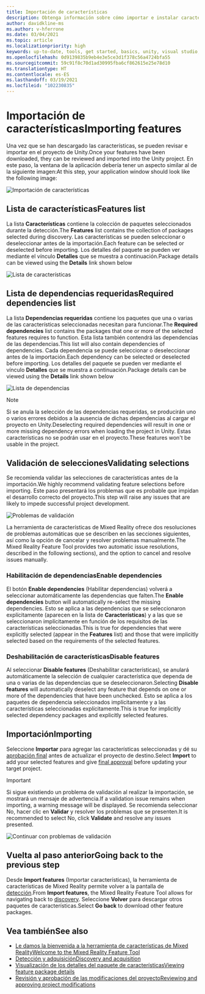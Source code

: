 ```yaml
---
title: Importación de características
description: Obtenga información sobre cómo importar e instalar características desde la herramienta de características de MR para el desarrollo de HoloLens y VR.
author: davidkline-ms
ms.author: v-hferrone
ms.date: 03/04/2021
ms.topic: article
ms.localizationpriority: high
keywords: up-to-date, tools, get started, basics, unity, visual studio, toolkit, mixed reality headset, windows mixed reality headset, virtual reality headset, installation, Windows, HoloLens, emulator, unreal, openxr
ms.openlocfilehash: 0d9139835b9eb4e3e5ce3d1f378c56a4724bfa55
ms.sourcegitcommit: 59c91f8c70d1ad30995fba6cf862615e25e78d10
ms.translationtype: HT
ms.contentlocale: es-ES
ms.lasthandoff: 03/19/2021
ms.locfileid: "102230835"
---
```

# <a name="importing-features"></a><span data-ttu-id="0b567-104">Importación de características</span><span class="sxs-lookup"><span data-stu-id="0b567-104">Importing features</span></span>

<span data-ttu-id="0b567-105">Una vez que se han descargado las características, se pueden revisar e importar en el proyecto de Unity.</span><span class="sxs-lookup"><span data-stu-id="0b567-105">Once your features have been downloaded, they can be reviewed and imported into the Unity project.</span></span> <span data-ttu-id="0b567-106">En este paso, la ventana de la aplicación debería tener un aspecto similar al de la siguiente imagen:</span><span class="sxs-lookup"><span data-stu-id="0b567-106">At this step, your application window should look like the following image:</span></span>

![Importación de características](images/FeatureToolImport.png)

## <a name="features-list"></a><span data-ttu-id="0b567-108">Lista de características</span><span class="sxs-lookup"><span data-stu-id="0b567-108">Features list</span></span>

<span data-ttu-id="0b567-109">La lista **Características** contiene la colección de paquetes seleccionados durante la detección.</span><span class="sxs-lookup"><span data-stu-id="0b567-109">The **Features** list contains the collection of packages selected during discovery.</span></span> <span data-ttu-id="0b567-110">Las características se pueden seleccionar o deseleccionar antes de la importación.</span><span class="sxs-lookup"><span data-stu-id="0b567-110">Each feature can be selected or deselected before importing.</span></span> <span data-ttu-id="0b567-111">Los detalles del paquete se pueden ver mediante el vínculo **Detalles** que se muestra a continuación.</span><span class="sxs-lookup"><span data-stu-id="0b567-111">Package details can be viewed using the **Details** link shown below</span></span>

![Lista de características](images/FeaturesList.png)

## <a name="required-dependencies-list"></a><span data-ttu-id="0b567-113">Lista de dependencias requeridas</span><span class="sxs-lookup"><span data-stu-id="0b567-113">Required dependencies list</span></span>

<span data-ttu-id="0b567-114">La lista **Dependencias requeridas** contiene los paquetes que una o varias de las características seleccionadas necesitan para funcionar.</span><span class="sxs-lookup"><span data-stu-id="0b567-114">The **Required dependencies** list contains the packages that one or more of the selected features requires to function.</span></span> <span data-ttu-id="0b567-115">Esta lista también contendrá las dependencias de las dependencias.</span><span class="sxs-lookup"><span data-stu-id="0b567-115">This list will also contain dependencies of dependencies.</span></span> <span data-ttu-id="0b567-116">Cada dependencia se puede seleccionar o deseleccionar antes de la importación.</span><span class="sxs-lookup"><span data-stu-id="0b567-116">Each dependency can be selected or deselected before importing.</span></span> <span data-ttu-id="0b567-117">Los detalles del paquete se pueden ver mediante el vínculo **Detalles** que se muestra a continuación.</span><span class="sxs-lookup"><span data-stu-id="0b567-117">Package details can be viewed using the **Details** link shown below</span></span>

![Lista de dependencias](images/RequiredDependencyList.png)

> [!NOTE]
> <span data-ttu-id="0b567-119">Si se anula la selección de las dependencias requeridas, se producirán uno o varios errores debidos a la ausencia de dichas dependencias al cargar el proyecto en Unity.</span><span class="sxs-lookup"><span data-stu-id="0b567-119">Deselecting required dependencies will result in one or more missing dependency errors when loading the project in Unity.</span></span> <span data-ttu-id="0b567-120">Estas características no se podrán usar en el proyecto.</span><span class="sxs-lookup"><span data-stu-id="0b567-120">These features won't be usable in the project.</span></span>

## <a name="validating-selections"></a><span data-ttu-id="0b567-121">Validación de selecciones</span><span class="sxs-lookup"><span data-stu-id="0b567-121">Validating selections</span></span>

<span data-ttu-id="0b567-122">Se recomienda validar las selecciones de características antes de la importación.</span><span class="sxs-lookup"><span data-stu-id="0b567-122">We highly recommend validating feature selections before importing.</span></span> <span data-ttu-id="0b567-123">Este paso presentará los problemas que es probable que impidan el desarrollo correcto del proyecto.</span><span class="sxs-lookup"><span data-stu-id="0b567-123">This step will raise any issues that are likely to impede successful project development.</span></span>

![Problemas de validación](images/ValidationIssues.png)

<span data-ttu-id="0b567-125">La herramienta de características de Mixed Reality ofrece dos resoluciones de problemas automáticas que se describen en las secciones siguientes, así como la opción de cancelar y resolver problemas manualmente.</span><span class="sxs-lookup"><span data-stu-id="0b567-125">The Mixed Reality Feature Tool provides two automatic issue resolutions, described in the following sections), and the option to cancel and resolve issues manually.</span></span>

### <a name="enable-dependencies"></a><span data-ttu-id="0b567-126">Habilitación de dependencias</span><span class="sxs-lookup"><span data-stu-id="0b567-126">Enable dependencies</span></span>

<span data-ttu-id="0b567-127">El botón **Enable dependencies** (Habilitar dependencias) volverá a seleccionar automáticamente las dependencias que falten.</span><span class="sxs-lookup"><span data-stu-id="0b567-127">The **Enable dependencies** button will automatically re-select the missing dependencies.</span></span> <span data-ttu-id="0b567-128">Esto se aplica a las dependencias que se seleccionaron explícitamente (aparecen en la lista de **Características**) y a las que se seleccionaron implícitamente en función de los requisitos de las características seleccionadas.</span><span class="sxs-lookup"><span data-stu-id="0b567-128">This is true for dependencies that were explicitly selected (appear in the **Features** list) and those that were implicitly selected based on the requirements of the selected features.</span></span>

### <a name="disable-features"></a><span data-ttu-id="0b567-129">Deshabilitación de características</span><span class="sxs-lookup"><span data-stu-id="0b567-129">Disable features</span></span>

<span data-ttu-id="0b567-130">Al seleccionar **Disable features** (Deshabilitar características), se anulará automáticamente la selección de cualquier característica que dependa de una o varias de las dependencias que se deseleccionaron.</span><span class="sxs-lookup"><span data-stu-id="0b567-130">Selecting **Disable features** will automatically deselect any feature that depends on one or more of the dependencies that have been unchecked.</span></span> <span data-ttu-id="0b567-131">Esto se aplica a los paquetes de dependencia seleccionados implícitamente y a las características seleccionadas explícitamente.</span><span class="sxs-lookup"><span data-stu-id="0b567-131">This is true for implicitly selected dependency packages and explicitly selected features.</span></span>

## <a name="importing"></a><span data-ttu-id="0b567-132">Importación</span><span class="sxs-lookup"><span data-stu-id="0b567-132">Importing</span></span>

<span data-ttu-id="0b567-133">Seleccione **Importar** para agregar las características seleccionadas y dé su [aprobación final](reviewing-changes.md) antes de actualizar el proyecto de destino.</span><span class="sxs-lookup"><span data-stu-id="0b567-133">Select **Import** to add your selected features and give [final approval](reviewing-changes.md) before updating your target project.</span></span>

> [!IMPORTANT]
> <span data-ttu-id="0b567-134">Si sigue existiendo un problema de validación al realizar la importación, se mostrará un mensaje de advertencia.</span><span class="sxs-lookup"><span data-stu-id="0b567-134">If a validation issue remains when importing, a warning message will be displayed.</span></span> <span data-ttu-id="0b567-135">Se recomienda seleccionar No, hacer clic en **Validar** y resolver los problemas que se presenten.</span><span class="sxs-lookup"><span data-stu-id="0b567-135">It is recommended to select No, click **Validate** and resolve any issues presented.</span></span>
>
> ![Continuar con problemas de validación](images/ValidationContinueAnyway.png)

## <a name="going-back-to-the-previous-step"></a><span data-ttu-id="0b567-137">Vuelta al paso anterior</span><span class="sxs-lookup"><span data-stu-id="0b567-137">Going back to the previous step</span></span>

<span data-ttu-id="0b567-138">Desde **Import features** (Importar características), la herramienta de características de Mixed Reality permite volver a la pantalla de [detección](discovering-features.md).</span><span class="sxs-lookup"><span data-stu-id="0b567-138">From **Import features**, the Mixed Reality Feature Tool allows for navigating back to [discovery](discovering-features.md).</span></span> <span data-ttu-id="0b567-139">Seleccione **Volver** para descargar otros paquetes de características.</span><span class="sxs-lookup"><span data-stu-id="0b567-139">Select **Go back** to download other feature packages.</span></span>

## <a name="see-also"></a><span data-ttu-id="0b567-140">Vea también</span><span class="sxs-lookup"><span data-stu-id="0b567-140">See also</span></span>

- [<span data-ttu-id="0b567-141">Le damos la bienvenida a la herramienta de características de Mixed Reality</span><span class="sxs-lookup"><span data-stu-id="0b567-141">Welcome to the Mixed Reality Feature Tool</span></span>](welcome-to-mr-feature-tool.md)
- [<span data-ttu-id="0b567-142">Detección y adquisición</span><span class="sxs-lookup"><span data-stu-id="0b567-142">Discovery and acquisition</span></span>](discovering-features.md)
- [<span data-ttu-id="0b567-143">Visualización de los detalles del paquete de características</span><span class="sxs-lookup"><span data-stu-id="0b567-143">Viewing feature package details</span></span>](viewing-package-details.md)
- [<span data-ttu-id="0b567-144">Revisión y aprobación de las modificaciones del proyecto</span><span class="sxs-lookup"><span data-stu-id="0b567-144">Reviewing and approving project modifications</span></span>](reviewing-changes.md)